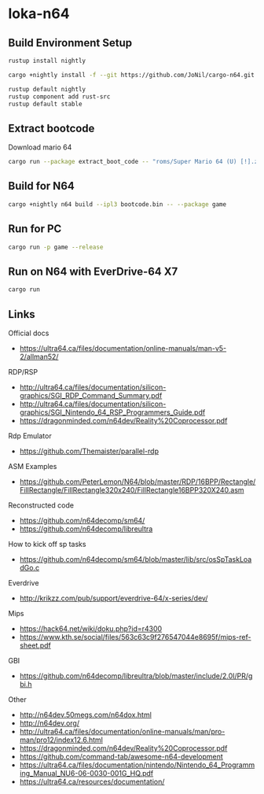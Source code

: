 # loka-n64

## Build Environment Setup

```bash
rustup install nightly

cargo +nightly install -f --git https://github.com/JoNil/cargo-n64.git --branch master cargo-n64

rustup default nightly
rustup component add rust-src
rustup default stable
```

## Extract bootcode

Download mario 64

```bash
cargo run --package extract_boot_code -- "roms/Super Mario 64 (U) [!].z64"
```

## Build for N64

```bash
cargo +nightly n64 build --ipl3 bootcode.bin -- --package game
```

## Run for PC

```bash
cargo run -p game --release
```

## Run on N64 with EverDrive-64 X7

```bash
cargo run
```

## Links

Official docs
- https://ultra64.ca/files/documentation/online-manuals/man-v5-2/allman52/

RDP/RSP
- http://ultra64.ca/files/documentation/silicon-graphics/SGI_RDP_Command_Summary.pdf
- http://ultra64.ca/files/documentation/silicon-graphics/SGI_Nintendo_64_RSP_Programmers_Guide.pdf
- https://dragonminded.com/n64dev/Reality%20Coprocessor.pdf

Rdp Emulator
- https://github.com/Themaister/parallel-rdp

ASM Examples
- https://github.com/PeterLemon/N64/blob/master/RDP/16BPP/Rectangle/FillRectangle/FillRectangle320x240/FillRectangle16BPP320X240.asm

Reconstructed code
- https://github.com/n64decomp/sm64/
- https://github.com/n64decomp/libreultra

How to kick off sp tasks
- https://github.com/n64decomp/sm64/blob/master/lib/src/osSpTaskLoadGo.c

Everdrive
- http://krikzz.com/pub/support/everdrive-64/x-series/dev/

Mips
- https://hack64.net/wiki/doku.php?id=r4300
- https://www.kth.se/social/files/563c63c9f276547044e8695f/mips-ref-sheet.pdf

GBI
- https://github.com/n64decomp/libreultra/blob/master/include/2.0I/PR/gbi.h

Other
- http://n64dev.50megs.com/n64dox.html
- http://n64dev.org/
- http://ultra64.ca/files/documentation/online-manuals/man/pro-man/pro12/index12.6.html
- https://dragonminded.com/n64dev/Reality%20Coprocessor.pdf
- https://github.com/command-tab/awesome-n64-development
- https://ultra64.ca/files/documentation/nintendo/Nintendo_64_Programming_Manual_NU6-06-0030-001G_HQ.pdf
- https://ultra64.ca/resources/documentation/